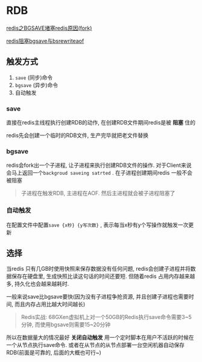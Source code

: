 # RDB

[redis之BGSAVE堵塞redis原因(fork)](https://www.jianshu.com/p/4425475fb596)

[redis阻塞bgsave与bsrewriteaof](https://www.cnblogs.com/xiaochina/p/6288717.html)

## 触发方式

1. `save` (同步)命令
2. `bgsave` (异步)命令
3. 自动触发

### save

直接在redis主线程执行创建RDB的动作, 在创建RDB文件期间redis是被 **阻塞** 住的

redis先会创建一个临时的RDB文件, 生产完毕就把老文件替换

### bgsave

redis会fork出一个子进程, 让子进程来执行创建RDB文件的操作. 对于Client来说会马上返回一个`backgroud saveing satrted` . 在子进程创建期间redis 一般不会被阻塞

> 子进程在触发RDB, 主进程在AOF. 然后主进程就会被子进程阻塞了

### 自动触发

在配置文件中配置`save {x秒} {y写次数}` , 表示每当x秒有y个写操作就触发一次更新



## 选择

当redis 只有几GB时使用快照来保存数据没有任何问题, redis会创建子进程并将数据保存在硬盘里, 生成快照比读这句话的时间还要短. 但随着redis 占用内存越来越多, 持久化也会越来越耗时. 

一般来说save比bgsave要快(因为没有子进程争抢资源, 并且创建子进程也需要时间, 而且内存占用比越大时间越长)

> Redis实战: 68GXen虚拟机上对一个50GB的Redis执行save命令需要3~5分钟, 而使用bgsave则需要15~20分钟

所以在数据量大的情况最好 **关闭自动触发** 用一个定时脚本在用户不活跃的时候在一个从节点执行save命令. 或者在从节点的从节点部署一台空闲机器自动保存RDB(前面是可靠的, 后面的大概也可行~)

